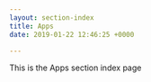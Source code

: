 ```yaml
---
layout: section-index
title: Apps
date: 2019-01-22 12:46:25 +0000

---
```

This is the Apps section index page
